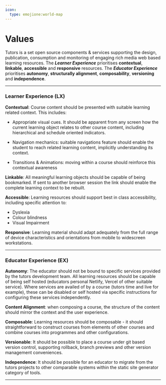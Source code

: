 ```yaml
---
icon:
  type: emojione:world-map
---
```


# Values

Tutors is a set open source components & services supporting the design, publication, consumption and monitoring of engaging rich media web based learning resources. The ***Learner Experience*** prioritises **contextual**, **linkable**, **accessible** and **responsive** resources. The ***Educator Experience*** prioritises **autonomy**, **structurally alignment**, **composability**,  **versioning** and **independence**.

---

### Learner Experience (LX)

**Contextual**: Course content should be presented with suitable learning related context. This includes:

- Appropriate visual cues. It should be apparent from any screen how the current learning object  relates to other course content, including hierarchical and schedule oriented indicators.

- Navigation mechanics: suitable navigations feature should enable the student to reach related learning content, implicitly understanding its context.

- Transitions & Animations: moving within a course should reinforce this contextual awareness

**Linkable**: All meaningful learning objects should be capable of being bookmarked. If sent to another browser session the link should enable the complete learning context to be rebuilt.

**Accessible**: Learning resources should support best in class accessibility, including specific attention to:

- Dyslexia
- Colour blindness 
- Visual Impairment

**Responsive**: Learning material should adapt adequately from the full range of device characteristics and orientations from mobile to widescreen workstations.

---

### Educator Experience (EX)

**Autonomy**: The educator should not be bound to specific services provided by the tutors development team. All learning resources should be capable of being self hosted (educators personal Netlify, Vercel of other suitable service). Where services are availed of by a course (tutors time and live for example), these can be disabled or self hosted via specific instructions for configuring these services independently.

**Content Alignment**: when composing a course, the structure of the content should mirror the context and the user experience.

**Composable**: Learning resources should be composable - it should straightforward to construct courses from elements of other courses and combine courses into programmes and other configurations.

**Versionable**: It should be possible to place a course under git based version control, supporting rollback, branch previews and other version management conveniences.

**Independence**: It should be possible for an educator to migrate from the tutors projects to other comparable systems within the static site generator category of tools.

---

